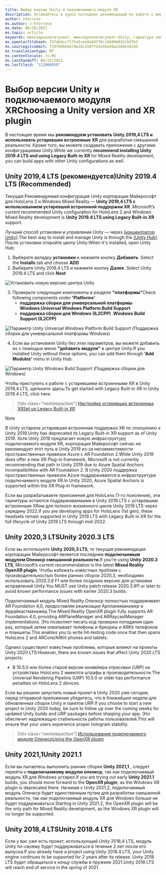 ```yaml
---
title: Выбор версии Unity и подключаемого модуля XR
description: Оставайтесь в курсе последних рекомендаций по работе с модулями Unity и XR для разработки приложений HoloLens.
author: hferrone
ms.author: v-hferrone
ms.date: 06/18/2021
ms.topic: article
keywords: микседреалититулкит, микседреалититулкит-Unity, гарнитура смешанной реальности, гарнитура Windows Mixed Reality, гарнитура виртуальной реальности, Unity
ms.openlocfilehash: f37dbdccf175a5cea9a647f0c14b90682b19dfb3
ms.sourcegitcommit: 72970dbe6674e28c250f741e50a44a238bb162d4
ms.translationtype: MT
ms.contentlocale: ru-RU
ms.lasthandoff: 06/25/2021
ms.locfileid: "112906859"
---
```

# <a name="choosing-a-unity-version-and-xr-plugin"></a><span data-ttu-id="051b8-104">Выбор версии Unity и подключаемого модуля XR</span><span class="sxs-lookup"><span data-stu-id="051b8-104">Choosing a Unity version and XR plugin</span></span>

<span data-ttu-id="051b8-105">В настоящее время мы **рекомендуем установить Unity 2019,4 LTS и использовать устаревшие встроенные XR** для разработки смешанной реальности. Кроме того, вы можете создавать приложения с другими конфигурациями Unity.</span><span class="sxs-lookup"><span data-stu-id="051b8-105">While we currently **recommend installing Unity 2019.4 LTS and using Legacy Built-in XR** for Mixed Reality development, you can build apps with other Unity configurations as well.</span></span>

## <a name="unity-20194-lts-recommended"></a><span data-ttu-id="051b8-106">Unity 2019,4 LTS (рекомендуется)</span><span class="sxs-lookup"><span data-stu-id="051b8-106">Unity 2019.4 LTS (Recommended)</span></span>

<span data-ttu-id="051b8-107">Текущая Рекомендуемая конфигурация Unity корпорации Майкрософт для HoloLens 2 и Windows Mixed Reality — **Unity 2019,4 LTS с использованием устаревшей встроенной поддержки XR** .</span><span class="sxs-lookup"><span data-stu-id="051b8-107">Microsoft’s current recommended Unity configuration for HoloLens 2 and Windows Mixed Reality development is **Unity 2019.4 LTS using Legacy Built-in XR** support.</span></span>

<span data-ttu-id="051b8-108">Лучший способ установки и управления Unity — через <a href="https://unity3d.com/get-unity/download" target="_blank">[концентратор Unity]</a>.</span><span class="sxs-lookup"><span data-stu-id="051b8-108">The best way to install and manage Unity is through the <a href="https://unity3d.com/get-unity/download" target="_blank">[Unity Hub]</a>.</span></span> <span data-ttu-id="051b8-109">После установки откройте центр Unity:</span><span class="sxs-lookup"><span data-stu-id="051b8-109">When it's installed, open Unity Hub:</span></span>

1. <span data-ttu-id="051b8-110">Выберите вкладку **установки** и нажмите кнопку **Добавить** .</span><span class="sxs-lookup"><span data-stu-id="051b8-110">Select the **Installs** tab and choose **ADD**</span></span>
2. <span data-ttu-id="051b8-111">Выберите Unity 2019,4 LTS и нажмите кнопку **Далее** .</span><span class="sxs-lookup"><span data-stu-id="051b8-111">Select Unity 2019.4 LTS and click **Next**</span></span>

![Установить новую версию центра Unity](images/unity-hub-img-2019.png)

3. <span data-ttu-id="051b8-113">Проверьте следующие компоненты в разделе **"платформы"**</span><span class="sxs-lookup"><span data-stu-id="051b8-113">Check following components under **'Platforms'**</span></span>
    * <span data-ttu-id="051b8-114">**поддержка сборки для универсальной платформы Windows**;</span><span class="sxs-lookup"><span data-stu-id="051b8-114">**Universal Windows Platform Build Support**</span></span> 
    * <span data-ttu-id="051b8-115">**поддержка сборки для Windows (IL2CPP)** .</span><span class="sxs-lookup"><span data-stu-id="051b8-115">**Windows Build Support (IL2CPP)**</span></span>

![Параметр Unity Universal Windows Platform Build Support (Поддержка сборки для универсальной платформы Windows)](images/Unity_Install_Option_UWP_2019.png)

4. <span data-ttu-id="051b8-117">Если вы установили Unity без этих параметров, вы можете добавить их с помощью меню **"добавить модули"** в центре Unity:</span><span class="sxs-lookup"><span data-stu-id="051b8-117">If you installed Unity without these options, you can add them through **'Add Modules'** menu in Unity Hub:</span></span>

![Параметр Unity Windows Build Support (Поддержка сборки для Windows)](images/Unity_Install_Option_UWP2_2019.png)

<span data-ttu-id="051b8-119">Чтобы приступить к работе с устаревшими встроенными XR в Unity 2019,4 LTS, щелкните здесь:</span><span class="sxs-lookup"><span data-stu-id="051b8-119">To get started with Legacy Built-in XR in Unity 2019.4 LTS, click here:</span></span>

> [!div class="nextstepaction"]
> [<span data-ttu-id="051b8-120">Настройка устаревших встроенных XR</span><span class="sxs-lookup"><span data-stu-id="051b8-120">Set up Legacy Built-in XR</span></span>](./xr-project-setup.md?tabs=legacy)

> [!NOTE]
> <span data-ttu-id="051b8-121">В Unity устарела устаревшая встроенная поддержка XR по отношению к Unity 2019.</span><span class="sxs-lookup"><span data-stu-id="051b8-121">Unity has deprecated its Legacy Built-in XR support as of Unity 2019.</span></span>  <span data-ttu-id="051b8-122">Хотя Unity 2019 предлагает новую инфраструктуру подключаемого модуля XR, корпорация Майкрософт сейчас не рекомендует этот путь в Unity 2019 из-за несовместимости пространственных привязок Azure с AR Foundation 2.</span><span class="sxs-lookup"><span data-stu-id="051b8-122">While Unity 2019 does offer a new XR Plug-in framework, Microsoft is not currently recommending that path in Unity 2019 due to Azure Spatial Anchors incompatibilities with AR Foundation 2.</span></span>  <span data-ttu-id="051b8-123">В Unity 2020 поддержка пространственных привязок Azure поддерживается в инфраструктуре подключаемого модуля XR.</span><span class="sxs-lookup"><span data-stu-id="051b8-123">In Unity 2020, Azure Spatial Anchors is supported within the XR Plug-in framework.</span></span>

<span data-ttu-id="051b8-124">Если вы разрабатываете приложения для HoloLens (1-го поколения), эти гарнитуры остаются поддерживаемыми в Unity 2019 LTS с устаревшим встроенным XRом для полного жизненного цикла Unity 2019 LTS через середину 2022.</span><span class="sxs-lookup"><span data-stu-id="051b8-124">If you are developing apps for HoloLens (1st gen), these headsets remain supported in Unity 2019 LTS with Legacy Built-in XR for the full lifecycle of Unity 2019 LTS through mid-2022.</span></span>

## <a name="unity-20203-lts"></a><span data-ttu-id="051b8-125">Unity 2020,3 LTS</span><span class="sxs-lookup"><span data-stu-id="051b8-125">Unity 2020.3 LTS</span></span> 

<span data-ttu-id="051b8-126">Если вы используете **Unity 2020,3 LTS**, то текущая рекомендация корпорации Майкрософт является последним **подключаемым модулем Опенкср смешанной реальности**.</span><span class="sxs-lookup"><span data-stu-id="051b8-126">If you’re using **Unity 2020.3 LTS**, Microsoft’s current recommendation is the latest **Mixed Reality OpenXR plugin**.</span></span> <span data-ttu-id="051b8-127">Чтобы избежать известных проблем с производительностью более ранних сборок 2020,3, необходимо использовать 2020.3.8 F1 или более позднюю версию для установки исправлений Unity.</span><span class="sxs-lookup"><span data-stu-id="051b8-127">You MUST use Unity patch release 2020.3.8f1 or later to avoid known performance issues with earlier 2020.3 builds.</span></span>

<span data-ttu-id="051b8-128">Подключаемый модуль Mixed Reality Опенкср полностью поддерживает AR Foundation 4,0, предоставляя реализации Арпланеманажер и Аррайкастманажер.</span><span class="sxs-lookup"><span data-stu-id="051b8-128">The Mixed Reality OpenXR plugin fully supports AR Foundation 4.0, providing ARPlaneManager and ARRaycastManager implementations.</span></span> <span data-ttu-id="051b8-129">Это позволяет писать код проверки попадания один раз, который затем охватывает телефоны и Аркореы и ARKit телефонов и планшеты.</span><span class="sxs-lookup"><span data-stu-id="051b8-129">This enables you to write hit-testing code once that then spans HoloLens 2 and ARCore/ARKit phones and tablets.</span></span>

<span data-ttu-id="051b8-130">Однако существуют известные проблемы, которые влияют на проекты Unity 2020 LTS:</span><span class="sxs-lookup"><span data-stu-id="051b8-130">However, there are known issues that affect Unity 2020 LTS projects:</span></span>

* <span data-ttu-id="051b8-131">В 10.5.0 или более старой версии конвейера отрисовки (URP) на устройствах HoloLens 2 имеются штрафы в производительности.</span><span class="sxs-lookup"><span data-stu-id="051b8-131">The Universal Rendering Pipeline (URP) 10.5.0 or older has performance penalties on HoloLens 2 devices.</span></span>

<span data-ttu-id="051b8-132">Если вы решили запустить новый проект в Unity 2020 уже сегодня, перед отправкой приложения убедитесь, что в ближайшие недели для обновленных сборок Unity и пакетов URP.</span><span class="sxs-lookup"><span data-stu-id="051b8-132">If you choose to start a new project in Unity 2020 today, be sure to follow up over the coming weeks for updated Unity builds and URP packages before shipping your app.</span></span>  <span data-ttu-id="051b8-133">Это обеспечит надлежащую стабильность работы пользователей.</span><span class="sxs-lookup"><span data-stu-id="051b8-133">This will ensure that your users experience proper hologram stability.</span></span>

> [!div class="nextstepaction"]
> [<span data-ttu-id="051b8-134">Использование подключаемого модуля Опенкср</span><span class="sxs-lookup"><span data-stu-id="051b8-134">Using the OpenXR plugin</span></span>](./xr-project-setup.md?tabs=openxr)

## <a name="unity-20211"></a><span data-ttu-id="051b8-135">Unity 2021,1</span><span class="sxs-lookup"><span data-stu-id="051b8-135">Unity 2021.1</span></span>

<span data-ttu-id="051b8-136">Если вы пытаетесь выполнить ранние сборки **Unity 2021,1** , следует перейти к **подключаемому модулю опенкср**, так как подключаемый модуль XR для Windows устарел.</span><span class="sxs-lookup"><span data-stu-id="051b8-136">If you are trying out early **Unity 2021.1** builds, you should move forward to the **OpenXR plugin**, as the Windows XR plugin is deprecated there.</span></span>  <span data-ttu-id="051b8-137">Начиная с Unity 2021,2, подключаемый модуль Опенкср будет единственным путем для разработки смешанной реальности, так как подключаемый модуль XR для Windows больше не будет поддерживаться.</span><span class="sxs-lookup"><span data-stu-id="051b8-137">Starting in Unity 2021.2, the OpenXR plugin will be the only path for Mixed Reality development, as the Windows XR plugin will no longer be supported.</span></span>

## <a name="unity-20184-lts"></a><span data-ttu-id="051b8-138">Unity 2018,4 LTS</span><span class="sxs-lookup"><span data-stu-id="051b8-138">Unity 2018.4 LTS</span></span>

<span data-ttu-id="051b8-139">Если у вас уже есть проект, использующий Unity 2018,4 LTS, модуль Unity по-своему будет поддерживаться в течение 2 лет после его выпуска.</span><span class="sxs-lookup"><span data-stu-id="051b8-139">If you already have a project using Unity 2018.4 LTS, your Unity engine continues to be supported for 2 years after its release.</span></span>  <span data-ttu-id="051b8-140">Unity 2018 LTS будет обращаться к концу службы в пружине 2021.</span><span class="sxs-lookup"><span data-stu-id="051b8-140">Unity 2018 LTS will reach end of service in the spring of 2021.</span></span>